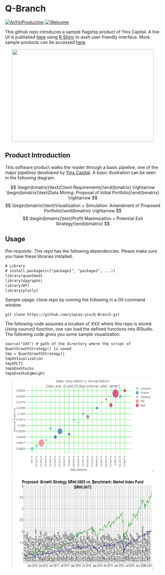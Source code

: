 # Q-Branch

[![AnYinProduction](https://cdn.rawgit.com/sindresorhus/awesome/d7305f38d29fed78fa85652e3a63e154dd8e8829/media/badge.svg)](https://yinscapital.com/research/)
[![Welcome](https://img.shields.io/badge/PRs-welcome-brightgreen.svg?style=flat-square)](http://makeapullrequest.com)

This github repo introduces a sample flagship product of Yins Capital. A live UI is published [here](https://y-yin.shinyapps.io/YINS-Q-BRANCH/) using [R Shiny](https://shiny.rstudio.com/tutorial/) to assit user-friendly interface. More sample products can be accessed [here](https://github.com/yiqiao-yin/YinsCapital).

<p align="center">
  <img width="460" height="300" src="https://github.com/yiqiao-yin/Q-Branch/blob/main/figs/main.gif">
</p>

## Product Introduction

This software product walks the reader through a basic pipeline, one of the major pipelines developed by [Yins Capital](https://www.YinsCapital.com/). A basic illustration can be seen in the following diagram.

$$
\begin{bmatrix}\text{Client Requirements}\end{bmatrix}
\rightarrow
\begin{bmatrix}\text{Data Mining: Proposal of Initial Portfolio}\end{bmatrix}
\rightarrow
$$
$$
\begin{bmatrix}\text{Visualization + Simulation: Amendment of Proposed Portfolio}\end{bmatrix}
\rightarrow
$$
$$
\begin{bmatrix}\text{Profit Maximization + Potential Exit Strategy}\end{bmatrix}
$$

## Usage

*Pre-requisite*: This repo has the following dependencies. Please make sure you have these libraries installed.

```
# Library
# install.packages(c("package1", "package2", ...))
library(quantmod)
library(dygraphs)
library(DT)
library(plotly)
```

Sample usage: clone repo by running the following in a *Git* command window.

```
git clone https://github.com/yiqiao-yin/Q-Branch.git
```

The following code assumes a location of *XXX* where this repo is stored. Using *source()* function, one can load the defined functions into *RStudio*. The following code gives you some sample visualization.

```
source("XXX") # path of the directory where the script of QuantGrowthStrategy() is saved
tmp = QuantGrowthStrategy()
tmp$Visualization
tmp$PLT1
tmp$ExeStocks
tmp$ExeShsEqWeight
```

<p align="center">
  <img width="460" height="300" src="https://github.com/yiqiao-yin/Q-Branch/blob/main/figs/cross-section-returns.png">
</p>

<p align="center">
  <img width="460" height="300" src="https://github.com/yiqiao-yin/Q-Branch/blob/main/figs/growth-strategy.png">
</p>
